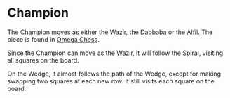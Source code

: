 # Champion

The Champion moves as either the [Wazir](wazir.html), the 
[Dabbaba](dabbaba.html) or the [Alfil](alfil.html). The
piece is found in [Omega Chess](#wiki).

Since the Champion can move as the [Wazir](wazir.html), it
will follow the Spiral, visiting all squares on the board.

On the Wedge, it almost follows the path of the Wedge, except
for making swapping two squares at each new row. It still visits
each square on the board.
